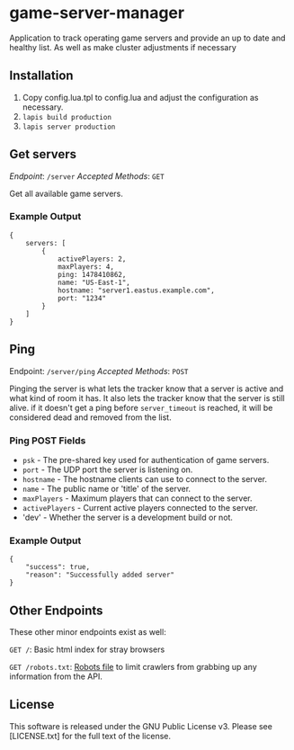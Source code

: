 # game-server-manager
Application to track operating game servers and provide an up to date and healthy list.  As well as make cluster adjustments if necessary

## Installation

1. Copy config.lua.tpl to config.lua and adjust the configuration as necessary.
2. `lapis build production`
3. `lapis server production`

## Get servers

*Endpoint*: `/server`
*Accepted Methods*: `GET`

Get all available game servers.

### Example Output

    {
        servers: [
            {
                activePlayers: 2,
                maxPlayers: 4,
                ping: 1478410862,
                name: "US-East-1",
                hostname: "server1.eastus.example.com",
                port: "1234"
            }
        ]
    }

## Ping

Endpoint: `/server/ping`
*Accepted Methods*: `POST`

Pinging the server is what lets the tracker know that a server is active and what kind of room it has.  It also lets the tracker know that the server is still alive.  if it doesn't get a ping before `server_timeout` is reached, it will be considered dead and removed from the list. 

### Ping POST Fields 

- `psk` - The pre-shared key used for authentication of game servers.
- `port` - The UDP port the server is listening on.
- `hostname` - The hostname clients can use to connect to the server.
- `name` - The public name or 'title' of the server.
- `maxPlayers` - Maximum players that can connect to the server.
- `activePlayers` - Current active players connected to the server.
- 'dev' - Whether the server is a development build or not.

### Example Output

    {
        "success": true,
        "reason": "Successfully added server"
    }

## Other Endpoints 

These other minor endpoints exist as well: 

`GET /`: Basic html index for stray browsers

`GET /robots.txt`: [Robots file](http://www.robotstxt.org/) to limit crawlers from grabbing up any information from the API.

## License

This software is released under the GNU Public License v3.  Please see [LICENSE.txt] for the full text of the license.

